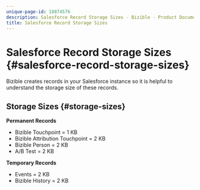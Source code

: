 ```yaml
---
unique-page-id: 18874576
description: Salesforce Record Storage Sizes - Bizible - Product Documentation
title: Salesforce Record Storage Sizes
---
```


# Salesforce Record Storage Sizes {#salesforce-record-storage-sizes}

Bizible creates records in your Salesforce instance so it is helpful to understand the storage size of these records.

## Storage Sizes {#storage-sizes}

**Permanent Records**

* Bizible Touchpoint = 1 KB
* Bizible Attribution Touchpoint = 2 KB
* Bizible Person = 2 KB 
* A/B Test = 2 KB

**Temporary Records**

* Events = 2 KB
* Bizible History = 2 KB

